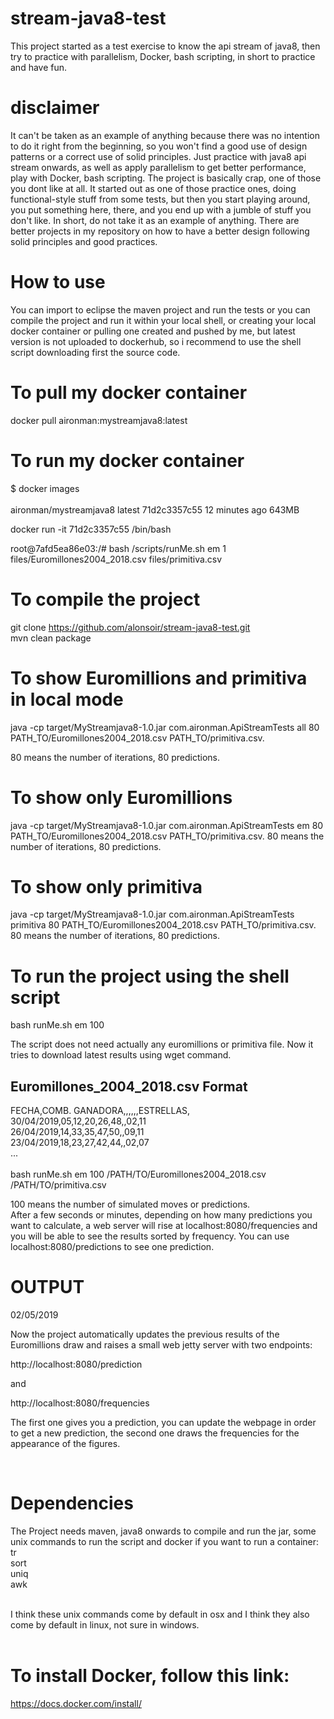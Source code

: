 # stream-java8-test
This project started as a test exercise to know the api stream of java8, then try to practice with parallelism, Docker, bash scripting, in short to practice and have fun. 

# disclaimer
It can't be taken as an example of anything because there was no intention to do it right from the beginning, so you won't find a good use of design patterns or a correct use of solid principles. Just practice with java8 api stream onwards, as well as apply parallelism to get better performance, play with Docker, bash scripting. The project is basically crap, one of those you dont like at all. It started out as one of those practice ones, doing functional-style stuff from some tests, but then you start playing around, you put something here, there, and you end up with a jumble of stuff you don't like. In short, do not take it as an example of anything.
There are better projects in my repository on how to have a better design following solid principles and good practices.<br />

# How to use <br />

You can import to eclipse the maven project and run the tests or you can compile the project and run it within your local shell, or creating your local docker container or pulling one created and pushed by me, but latest version is not uploaded to dockerhub, so i recommend to use the shell script downloading first the source code. <br />

# To pull my docker container <br />

docker pull aironman:mystreamjava8:latest <br />

# To run my docker container <br />
$ docker images <br />
<br />
aironman/mystreamjava8   latest              71d2c3357c55        12 minutes ago      643MB <br />

docker run -it 71d2c3357c55 /bin/bash <br />

root@7afd5ea86e03:/# bash /scripts/runMe.sh em 1 files/Euromillones2004_2018.csv files/primitiva.csv <br /> 

# To compile the project

git clone https://github.com/alonsoir/stream-java8-test.git <br />
mvn clean package <br />

# To show Euromillions and primitiva in local mode<br />

java -cp target/MyStreamjava8-1.0.jar com.aironman.ApiStreamTests all 80 PATH_TO/Euromillones2004_2018.csv PATH_TO/primitiva.csv. <br /> 

80 means the number of iterations, 80 predictions.<br />

# To show only Euromillions <br />

java -cp target/MyStreamjava8-1.0.jar com.aironman.ApiStreamTests em 80 PATH_TO/Euromillones2004_2018.csv PATH_TO/primitiva.csv. 80 means the number of iterations, 80 predictions.<br />

# To show only primitiva <br />

java -cp target/MyStreamjava8-1.0.jar com.aironman.ApiStreamTests primitiva 80 PATH_TO/Euromillones2004_2018.csv PATH_TO/primitiva.csv. 80 means the number of iterations, 80 predictions.<br />

# To run the project using the shell script <br />

bash runMe.sh em 100 <br />

The script does not need actually any euromillions or primitiva file. Now it tries to download latest results using wget command.
<br />

## Euromillones_2004_2018.csv Format <br />
FECHA,COMB. GANADORA,,,,,,ESTRELLAS,<br />
30/04/2019,05,12,20,26,48,,02,11<br />
26/04/2019,14,33,35,47,50,,09,11<br />
23/04/2019,18,23,27,42,44,,02,07 <br />
...<br />
<br />
bash runMe.sh em 100 /PATH/TO/Euromillones2004_2018.csv /PATH/TO/primitiva.csv<br /> 

100 means the number of simulated moves or predictions. <br />
After a few seconds or minutes, depending on how many predictions you want to calculate, a web server will rise at localhost:8080/frequencies and you will be able to see the results sorted by frequency.
You can use localhost:8080/predictions to see one prediction.
<br />
# OUTPUT

02/05/2019

Now the project automatically updates the previous results of the Euromillions draw and raises a small web jetty server with two endpoints: <br />

http://localhost:8080/prediction <br />

and <br />

http://localhost:8080/frequencies<br />

The first one gives you a prediction, you can update the webpage in order to get a new prediction, the second one draws the frequencies for the appearance of the figures.

<br />


# Dependencies <br />

The Project needs maven, java8 onwards to compile and run the jar, some unix commands to run the script and docker if you want to run a container: <br />
tr <br />
sort <br />
uniq <br />
awk  <br />
 <br />

I think these unix commands come by default in osx and I think they also come by default in linux, not sure in windows.  <br />
 <br />

# To install Docker, follow this link: <br />

https://docs.docker.com/install/<br />
<br />

